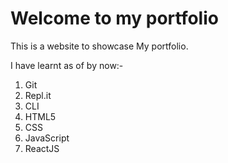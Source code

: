# Welcome to my portfolio #
This is a website to showcase My portfolio. 

I have learnt as of by now:-

1. Git
2. Repl.it
3. CLI
4. HTML5
5. CSS
6. JavaScript
7. ReactJS
